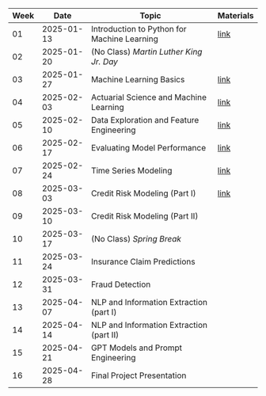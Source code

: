 | Week | Date       | Topic                                       | Materials         |
| ---- | ---------- | ------------------------------------------- | ----------------- |
| 01   | 2025-01-13 | Introduction to Python for Machine Learning | [link](./week01/) |
| 02   | 2025-01-20 | (No Class) *Martin Luther King Jr. Day*     |                   |
| 03   | 2025-01-27 | Machine Learning Basics                     | [link](./week03/) |
| 04   | 2025-02-03 | Actuarial Science and Machine Learning      | [link](./week04/) |
| 05   | 2025-02-10 | Data Exploration and Feature Engineering    | [link](./week05/) |
| 06   | 2025-02-17 | Evaluating Model Performance                | [link](./week06/) |
| 07   | 2025-02-24 | Time Series Modeling                        | [link](./week07/) |
| 08   | 2025-03-03 | Credit Risk Modeling (Part I)               | [link](./week08/) |
| 09   | 2025-03-10 | Credit Risk Modeling (Part II)              |                   |
| 10   | 2025-03-17 | (No Class) *Spring Break*                   |                   |
| 11   | 2025-03-24 | Insurance Claim Predictions                 |                   |
| 12   | 2025-03-31 | Fraud Detection                             |                   |
| 13   | 2025-04-07 | NLP and Information Extraction (part I)     |                   |
| 14   | 2025-04-14 | NLP and Information Extraction (part II)    |                   |
| 15   | 2025-04-21 | GPT Models and Prompt Engineering           |                   |
| 16   | 2025-04-28 | Final Project Presentation                  |                   |
